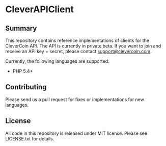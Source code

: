 # CleverAPIClient

## Summary

This repository contains reference implementations of clients for the CleverCoin API. 
The API is currently in private beta. 
If you want to join and receive an API key + secret, please contact support@clevercoin.com.

Currently, the following languages are supported:

- PHP 5.4+

## Contributing

Please send us a pull request for fixes or implementations for new languages.

## License

All code in this repository is released under MIT license. Please see LICENSE.txt for details.
